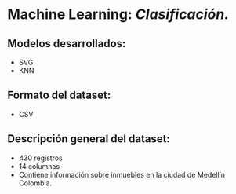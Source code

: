 # Machine Learning: ***Clasificación.***

## Modelos desarrollados: 
- SVG
- KNN

## Formato del dataset: 
- CSV

## Descripción general del dataset:
- 430 registros
- 14 columnas
- Contiene información sobre inmuebles en la ciudad de Medellín Colombia.
